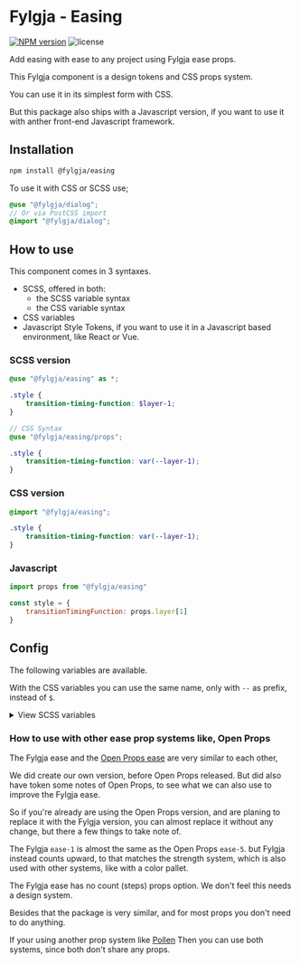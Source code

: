 # Fylgja - Easing

[![NPM version](https://img.shields.io/npm/v/@fylgja/easing)](https://www.npmjs.org/package/@fylgja/easing)
![license](https://img.shields.io/github/license/fylgja/fylgja)

Add easing with ease to any project using Fylgja ease props.

This Fylgja component is a design tokens and CSS props system.

You can use it in its simplest form with CSS.

But this package also ships with a Javascript version,
if you want to use it with anther front-end Javascript framework.

## Installation

```bash
npm install @fylgja/easing
```

To use it with CSS or SCSS use;

```scss
@use "@fylgja/dialog";
// Or via PostCSS import
@import "@fylgja/dialog";
```

## How to use

This component comes in 3 syntaxes.

- SCSS, offered in both:
  - the SCSS variable syntax
  - the CSS variable syntax
- CSS variables
- Javascript Style Tokens,
  if you want to use it in a Javascript based environment, like React or Vue.

### SCSS version

```scss
@use "@fylgja/easing" as *;

.style {
    transition-timing-function: $layer-1;
}

// CSS Syntax
@use "@fylgja/easing/props";

.style {
    transition-timing-function: var(--layer-1);
}
```

### CSS version

```css
@import "@fylgja/easing";

.style {
    transition-timing-function: var(--layer-1);
}
```

### Javascript

```js
import props from "@fylgja/easing"

const style = {
    transitionTimingFunction: props.layer[1]
}
```

## Config

The following variables are available.

With the CSS variables you can use the same name, only with `--` as prefix,
instead of `$`.

<details class="faq-panel"><summary>View SCSS variables</summary>

```scss
$ease-1: cubic-bezier(0.25, 0.1, 0.1, 1);
$ease-2: cubic-bezier(0.25, 0.1, 0.2, 1);
$ease-3: cubic-bezier(0.25, 0.1, 0.3, 1);
$ease-4: cubic-bezier(0.25, 0.1, 0.4, 1);
$ease-5: cubic-bezier(0.25, 0.1, 0.5, 1);
$ease-in-1: cubic-bezier(0.3, 0, 1, 1);
$ease-in-2: cubic-bezier(0.5, 0, 1, 1);
$ease-in-3: cubic-bezier(0.7, 0, 1, 1);
$ease-in-4: cubic-bezier(0.9, 0, 1, 1);
$ease-in-5: cubic-bezier(1, 0, 1, 1);
$ease-out-1: cubic-bezier(0, 0, 0.7, 1);
$ease-out-2: cubic-bezier(0, 0, 0.5, 1);
$ease-out-3: cubic-bezier(0, 0, 0.3, 1);
$ease-out-4: cubic-bezier(0, 0, 0.1, 1);
$ease-out-5: cubic-bezier(0, 0, 0, 1);
$ease-in-out-1: cubic-bezier(0.1, 0, 0.9, 1);
$ease-in-out-2: cubic-bezier(0.3, 0, 0.7, 1);
$ease-in-out-3: cubic-bezier(0.5, 0, 0.5, 1);
$ease-in-out-4: cubic-bezier(0.7, 0, 0.3, 1);
$ease-in-out-5: cubic-bezier(0.9, 0, 0.1, 1);
$ease-elastic-1: cubic-bezier(0.5, 0.75, 0.75, 1.25);
$ease-elastic-2: cubic-bezier(0.5, 1, 0.75, 1.25);
$ease-elastic-3: cubic-bezier(0.5, 1.25, 0.75, 1.25);
$ease-elastic-4: cubic-bezier(0.5, 1.5, 0.75, 1.25);
$ease-elastic-5: cubic-bezier(0.5, 1.75, 0.75, 1.25);
$ease-squish-1: cubic-bezier(0.5, -0.1, 0.1, 1.5);
$ease-squish-2: cubic-bezier(0.5, -0.3, 0.1, 1.5);
$ease-squish-3: cubic-bezier(0.5, -0.5, 0.1, 1.5);
$ease-squish-4: cubic-bezier(0.5, -0.7, 0.1, 1.5);
$ease-squish-5: cubic-bezier(0.5, -0.9, 0.1, 1.5);
```

</details>


### How to use with other ease prop systems like, Open Props

The Fylgja ease and the [Open Props ease](https://open-props.style/#easing) are very similar to each other,

We did create our own version, before Open Props released.
But did also have token some notes of Open Props,
to see what we can also use to improve the Fylgja ease.

So if you're already are using the Open Props version,
and are planing to replace it with the Fylgja version,
you can almost replace it without any change,
but there a few things to take note of.

The Fylgja `ease-1` is almost the same as the Open Props `ease-5`.
but Fylgja instead counts upward, to that matches the strength system,
which is also used with other systems, like with a color pallet.

The Fylgja ease has no count (steps) props option.
We don't feel this needs a design system.

Besides that the package is very similar,
and for most props you don't need to do anything.

If your using another prop system like [Pollen](https://www.pollen.style/modules/ui#easing)
Then you can use both systems, since both don't share any props.

